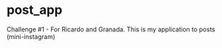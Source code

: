 # post_app
Challenge #1 - For Ricardo and Granada. This is my application to posts (mini-instagram)
